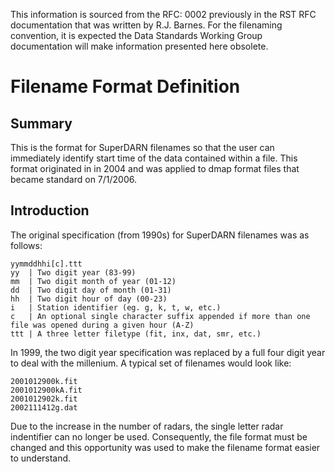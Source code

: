 <!-- Copyright (C) 2020 VT SuperDARN, Virginia Polytechnic Institute and State University 
author(s): Kevin Sterne

Disclaimer: License under GNU v3.0, the file is found in the root directory under LICENSE 

-->

This information is sourced from the RFC: 0002 previously in the RST RFC documentation that was written by R.J. Barnes.  For the filenaming convention, it is expected the Data Standards Working Group documentation will make information presented here obsolete.

# Filename Format Definition

## Summary

This is the format for SuperDARN filenames so that the user can immediately identify start time of the data contained within a file.  This format originated in in 2004 and was applied to dmap format files that became standard on 7/1/2006.

## Introduction

The original specification (from 1990s) for SuperDARN filenames was as follows:

```
yymmddhhi[c].ttt
yy  | Two digit year (83-99)
mm  | Two digit month of year (01-12)
dd  | Two digit day of month (01-31)
hh  | Two digit hour of day (00-23)
i   | Station identifier (eg. g, k, t, w, etc.)
c   | An optional single character suffix appended if more than one file was opened during a given hour (A-Z)
ttt | A three letter filetype (fit, inx, dat, smr, etc.)
```

In 1999, the two digit year specification was replaced by a full four digit year to deal with the millenium.  A typical set of filenames would look like:

```
2001012900k.fit
2001012900kA.fit
2001012902k.fit
2002111412g.dat
```

Due to the increase in the number of radars, the single letter radar indentifier can no longer be used.  Consequently, the file format must be changed and this opportunity was used to make the filename format easier to understand.
